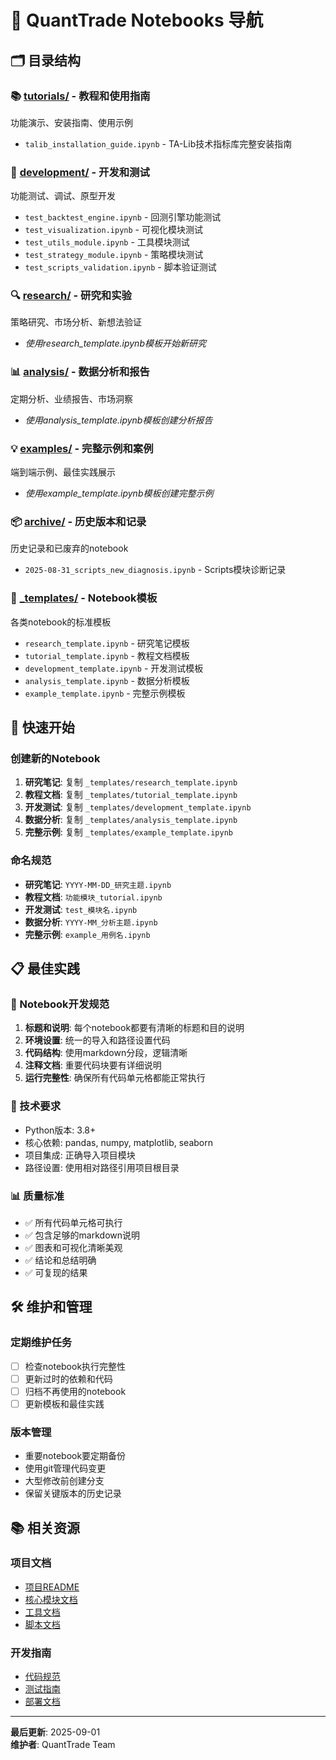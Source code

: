 # 📓 QuantTrade Notebooks 导航

## 🗂️ 目录结构

### 📚 [tutorials/](tutorials/) - 教程和使用指南
功能演示、安装指南、使用示例
- `talib_installation_guide.ipynb` - TA-Lib技术指标库完整安装指南

### 🔬 [development/](development/) - 开发和测试
功能测试、调试、原型开发
- `test_backtest_engine.ipynb` - 回测引擎功能测试
- `test_visualization.ipynb` - 可视化模块测试
- `test_utils_module.ipynb` - 工具模块测试
- `test_strategy_module.ipynb` - 策略模块测试
- `test_scripts_validation.ipynb` - 脚本验证测试

### 🔍 [research/](research/) - 研究和实验
策略研究、市场分析、新想法验证
- *使用research_template.ipynb模板开始新研究*

### 📊 [analysis/](analysis/) - 数据分析和报告
定期分析、业绩报告、市场洞察
- *使用analysis_template.ipynb模板创建分析报告*

### 💡 [examples/](examples/) - 完整示例和案例
端到端示例、最佳实践展示
- *使用example_template.ipynb模板创建完整示例*

### 📦 [archive/](archive/) - 历史版本和记录
历史记录和已废弃的notebook
- `2025-08-31_scripts_new_diagnosis.ipynb` - Scripts模块诊断记录

### 📄 [_templates/](_templates/) - Notebook模板
各类notebook的标准模板
- `research_template.ipynb` - 研究笔记模板
- `tutorial_template.ipynb` - 教程文档模板  
- `development_template.ipynb` - 开发测试模板
- `analysis_template.ipynb` - 数据分析模板
- `example_template.ipynb` - 完整示例模板

## 🚀 快速开始

### 创建新的Notebook
1. **研究笔记**: 复制 `_templates/research_template.ipynb`
2. **教程文档**: 复制 `_templates/tutorial_template.ipynb`
3. **开发测试**: 复制 `_templates/development_template.ipynb`
4. **数据分析**: 复制 `_templates/analysis_template.ipynb`
5. **完整示例**: 复制 `_templates/example_template.ipynb`

### 命名规范
- **研究笔记**: `YYYY-MM-DD_研究主题.ipynb`
- **教程文档**: `功能模块_tutorial.ipynb`
- **开发测试**: `test_模块名.ipynb`
- **数据分析**: `YYYY-MM_分析主题.ipynb`
- **完整示例**: `example_用例名.ipynb`

## 📋 最佳实践

### 📝 Notebook开发规范
1. **标题和说明**: 每个notebook都要有清晰的标题和目的说明
2. **环境设置**: 统一的导入和路径设置代码
3. **代码结构**: 使用markdown分段，逻辑清晰
4. **注释文档**: 重要代码块要有详细说明
5. **运行完整性**: 确保所有代码单元格都能正常执行

### 🔧 技术要求
- Python版本: 3.8+
- 核心依赖: pandas, numpy, matplotlib, seaborn
- 项目集成: 正确导入项目模块
- 路径设置: 使用相对路径引用项目根目录

### 📊 质量标准
- ✅ 所有代码单元格可执行
- ✅ 包含足够的markdown说明
- ✅ 图表和可视化清晰美观
- ✅ 结论和总结明确
- ✅ 可复现的结果

## 🛠️ 维护和管理

### 定期维护任务
- [ ] 检查notebook执行完整性
- [ ] 更新过时的依赖和代码
- [ ] 归档不再使用的notebook
- [ ] 更新模板和最佳实践

### 版本管理
- 重要notebook要定期备份
- 使用git管理代码变更
- 大型修改前创建分支
- 保留关键版本的历史记录

## 📚 相关资源

### 项目文档
- [项目README](../README.md)
- [核心模块文档](../core/)
- [工具文档](../tools/)
- [脚本文档](../scripts/)

### 开发指南
- [代码规范](../docs/coding_standards.md)
- [测试指南](../docs/testing_guide.md)
- [部署文档](../docs/deployment.md)

---
**最后更新**: 2025-09-01  
**维护者**: QuantTrade Team
